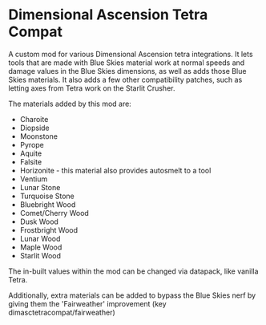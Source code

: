 # Dimensional Ascension Tetra Compat
A custom mod for various Dimensional Ascension tetra integrations. It lets tools that are made with Blue Skies material work at normal speeds and damage values in the Blue Skies dimensions, as well as adds those Blue Skies materials. It also adds a few other compatibility patches, such as letting axes from Tetra work on the Starlit Crusher.

The materials added by this mod are:

* Charoite 
* Diopside 
* Moonstone 
* Pyrope 
* Aquite
* Falsite 
* Horizonite - this material also provides autosmelt to a tool 
* Ventium 
* Lunar Stone 
* Turquoise Stone 
* Bluebright Wood 
* Comet/Cherry Wood 
* Dusk Wood 
* Frostbright Wood 
* Lunar Wood 
* Maple Wood 
* Starlit Wood 

The in-built values within the mod can be changed via datapack, like vanilla Tetra.

Additionally, extra materials can be added to bypass the Blue Skies nerf by giving them the 'Fairweather' improvement (key dimasctetracompat/fairweather)
